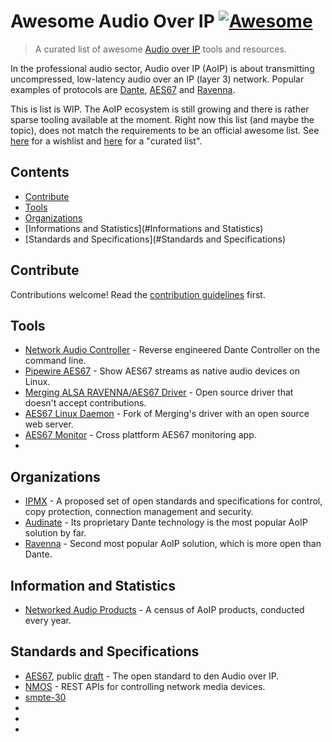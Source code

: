 # Awesome Audio Over IP [![Awesome](https://awesome.re/badge.svg)](https://awesome.re)

> A curated list of awesome [Audio over IP](https://www.avid.com/resource-center/audio-over-ip-avb-and-dante-what-todays-music-producer-should-know) tools and resources.

In the professional audio sector, Audio over IP (AoIP) is about transmitting uncompressed, low-latency audio over an IP (layer 3) network. Popular examples of protocols are [Dante](https://audinate.com), [AES67](https://en.wikipedia.org/wiki/AES67) and [Ravenna](https://www.ravenna-network.com/).

This is list is WIP. The AoIP ecosystem is still growing and there is rather sparse tooling available at the moment. Right now this list (and maybe the topic), does not match the requirements to be an official awesome list.
See [here]() for a wishlist and [here]() for a "curated list".

## Contents

- [Contribute](#Contribute)
- [Tools](#Tools)
- [Organizations](#Organizations)
- [Informations and Statistics](#Informations and Statistics)
- [Standards and Specifications](#Standards and Specifications)

## Contribute

Contributions welcome! Read the [contribution guidelines](contributing.md) first.

## Tools

- [Network Audio Controller](https://github.com/chris-ritsen/network-audio-controller) - Reverse engineered Dante Controller on the command line.
- [Pipewire AES67](https://gitlab.freedesktop.org/pipewire/pipewire/-/wikis/AES67) - Show AES67 streams as native audio devices on Linux.
- [Merging ALSA RAVENNA/AES67 Driver](https://bitbucket.org/MergingTechnologies/ravenna-alsa-lkm/src/master/) - Open source driver that doesn't accept contributions.
- [AES67 Linux Daemon](https://github.com/bondagit/aes67-linux-daemon) - Fork of Merging's driver with an open source web server.
- [AES67 Monitor](https://github.com/philhartung/aes67-monitor) - Cross plattform AES67 monitoring app.
- []()

## Organizations

- [IPMX](https://ipmx.io/about/) - A proposed set of open standards and specifications for control, copy protection, connection management and security.
- [Audinate](https://audinate.com) - Its proprietary Dante technology is the most popular AoIP solution by far.
- [Ravenna](https://www.ravenna-network.com/) - Second most popular AoIP solution, which is more open than Dante.

##  Information and Statistics

- [Networked Audio Products](https://rhconsulting.uk/blog/networked-audio-products-2024/) - A census of AoIP products, conducted every year.

## Standards and Specifications

- [AES67](https://www.aes.org/publications/standards/search.cfm?docID=96), public [draft](https://aes2.org/standards-blog/call-for-comment-on-draft-revised-aes67-xxxx-high-performance-streaming-audio-over-ip-interoperability/) - The open standard to den Audio over IP.
- [NMOS](https://github.com/AMWA-TV/nmos) - REST APIs for controlling network media devices.
- [smpte-30]()
- []()
- []()
- []()

